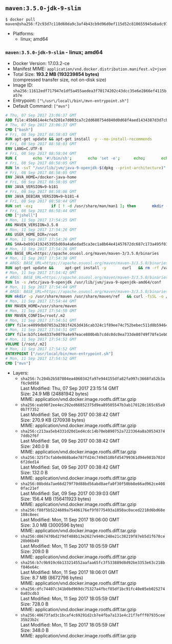 ## `maven:3.5.0-jdk-9-slim`

```console
$ docker pull maven@sha256:f2c93d7c110d60da9c3af4b43cb9d96d0ef115d52c810655945e8adc97515a89
```

-	Platforms:
	-	linux; amd64

### `maven:3.5.0-jdk-9-slim` - linux; amd64

-	Docker Version: 17.03.2-ce
-	Manifest MIME: `application/vnd.docker.distribution.manifest.v2+json`
-	Total Size: **193.2 MB (193239854 bytes)**  
	(compressed transfer size, not on-disk size)
-	Image ID: `sha256:11612edf717947e1df5a455aedea3f70174202c43dcc35e6e2866ef4115ba57e`
-	Entrypoint: `["\/usr\/local\/bin\/mvn-entrypoint.sh"]`
-	Default Command: `["mvn"]`

```dockerfile
# Thu, 07 Sep 2017 23:06:37 GMT
ADD file:45b6614e4cfe3201e7d003ca7c2dd680754d840d0d68f4aed1434387d3d7cb9f in / 
# Thu, 07 Sep 2017 23:06:37 GMT
CMD ["bash"]
# Fri, 08 Sep 2017 08:58:03 GMT
RUN apt-get update && apt-get install -y --no-install-recommends 		bzip2 		unzip 		xz-utils 	&& rm -rf /var/lib/apt/lists/*
# Fri, 08 Sep 2017 08:58:03 GMT
ENV LANG=C.UTF-8
# Fri, 08 Sep 2017 08:58:04 GMT
RUN { 		echo '#!/bin/sh'; 		echo 'set -e'; 		echo; 		echo 'dirname "$(dirname "$(readlink -f "$(which javac || which java)")")"'; 	} > /usr/local/bin/docker-java-home 	&& chmod +x /usr/local/bin/docker-java-home
# Fri, 08 Sep 2017 08:58:05 GMT
RUN ln -svT "/usr/lib/jvm/java-9-openjdk-$(dpkg --print-architecture)" /docker-java-home
# Fri, 08 Sep 2017 08:58:05 GMT
ENV JAVA_HOME=/docker-java-home
# Fri, 08 Sep 2017 08:58:05 GMT
ENV JAVA_VERSION=9-b181
# Fri, 08 Sep 2017 08:58:06 GMT
ENV JAVA_DEBIAN_VERSION=9~b181-4
# Fri, 08 Sep 2017 08:58:44 GMT
RUN set -ex; 		if [ ! -d /usr/share/man/man1 ]; then 		mkdir -p /usr/share/man/man1; 	fi; 		apt-get update; 	apt-get install -y 		openjdk-9-jdk-headless="$JAVA_DEBIAN_VERSION" 	; 	rm -rf /var/lib/apt/lists/*; 		[ "$(readlink -f "$JAVA_HOME")" = "$(docker-java-home)" ]; 		update-alternatives --get-selections | awk -v home="$(readlink -f "$JAVA_HOME")" 'index($3, home) == 1 { $2 = "manual"; print | "update-alternatives --set-selections" }'; 	update-alternatives --query java | grep -q 'Status: manual'
# Fri, 08 Sep 2017 08:58:44 GMT
CMD ["jshell"]
# Mon, 11 Sep 2017 17:54:25 GMT
ARG MAVEN_VERSION=3.5.0
# Mon, 11 Sep 2017 17:54:26 GMT
ARG USER_HOME_DIR=/root
# Mon, 11 Sep 2017 17:54:26 GMT
ARG SHA=beb91419245395bd69a4a6edad5ca3ec1a8b64e41457672dc687c173a495f034
# Mon, 11 Sep 2017 17:54:26 GMT
ARG BASE_URL=https://apache.osuosl.org/maven/maven-3/3.5.0/binaries
# Mon, 11 Sep 2017 17:54:38 GMT
# ARGS: BASE_URL=https://apache.osuosl.org/maven/maven-3/3.5.0/binaries MAVEN_VERSION=3.5.0 SHA=beb91419245395bd69a4a6edad5ca3ec1a8b64e41457672dc687c173a495f034 USER_HOME_DIR=/root
RUN apt-get update &&     apt-get install -y       curl   && rm -rf /var/lib/apt/lists/*
# Mon, 11 Sep 2017 17:54:42 GMT
# ARGS: BASE_URL=https://apache.osuosl.org/maven/maven-3/3.5.0/binaries MAVEN_VERSION=3.5.0 SHA=beb91419245395bd69a4a6edad5ca3ec1a8b64e41457672dc687c173a495f034 USER_HOME_DIR=/root
RUN ln -s /etc/java-9-openjdk /usr/lib/jvm/java-9-openjdk-amd64/conf
# Mon, 11 Sep 2017 17:54:44 GMT
# ARGS: BASE_URL=https://apache.osuosl.org/maven/maven-3/3.5.0/binaries MAVEN_VERSION=3.5.0 SHA=beb91419245395bd69a4a6edad5ca3ec1a8b64e41457672dc687c173a495f034 USER_HOME_DIR=/root
RUN mkdir -p /usr/share/maven /usr/share/maven/ref   && curl -fsSL -o /tmp/apache-maven.tar.gz ${BASE_URL}/apache-maven-${MAVEN_VERSION}-bin.tar.gz   && echo "${SHA}  /tmp/apache-maven.tar.gz" | sha256sum -c -   && tar -xzf /tmp/apache-maven.tar.gz -C /usr/share/maven --strip-components=1   && rm -f /tmp/apache-maven.tar.gz   && ln -s /usr/share/maven/bin/mvn /usr/bin/mvn
# Mon, 11 Sep 2017 17:54:44 GMT
ENV MAVEN_HOME=/usr/share/maven
# Mon, 11 Sep 2017 17:54:50 GMT
ENV MAVEN_CONFIG=/root/.m2
# Mon, 11 Sep 2017 17:54:51 GMT
COPY file:e4099db07053a2301f4263d416cab324c1f89ee74c752bebec511d8b59464cb6 in /usr/local/bin/mvn-entrypoint.sh 
# Mon, 11 Sep 2017 17:54:51 GMT
COPY file:b3fc14e8337e0079a4e97eace880b4b7cddc0dc0ea733de80749f78fe1eb089a in /usr/share/maven/ref/ 
# Mon, 11 Sep 2017 17:54:52 GMT
VOLUME [/root/.m2]
# Mon, 11 Sep 2017 17:54:52 GMT
ENTRYPOINT ["/usr/local/bin/mvn-entrypoint.sh"]
# Mon, 11 Sep 2017 17:54:52 GMT
CMD ["mvn"]
```

-	Layers:
	-	`sha256:7c204b2b587804ea4060342fa97e944155dfa82fa997c3668fa52b3af6c9d958`  
		Last Modified: Thu, 07 Sep 2017 23:15:14 GMT  
		Size: 24.9 MB (24881942 bytes)  
		MIME: application/vnd.docker.image.rootfs.diff.tar.gzip
	-	`sha256:eab98f2ee4ec292ed66852375d9ea89505547b3ab170128c165c65a90b7f7352`  
		Last Modified: Sat, 09 Sep 2017 00:38:42 GMT  
		Size: 270.9 KB (270938 bytes)  
		MIME: application/vnd.docker.image.rootfs.diff.tar.gzip
	-	`sha256:c213aa5eb4331d20d1ed4cdc14b70eb890752a7223364a8a305343747ddb2f6f`  
		Last Modified: Sat, 09 Sep 2017 00:38:42 GMT  
		Size: 240.0 B  
		MIME: application/vnd.docker.image.rootfs.diff.tar.gzip
	-	`sha256:325f3cfab0e868ba6e787fd24c749d510bfd54799361d94e981b702d6f2ded14`  
		Last Modified: Sat, 09 Sep 2017 00:38:42 GMT  
		Size: 132.0 B  
		MIME: application/vnd.docker.image.rootfs.diff.tar.gzip
	-	`sha256:08bdda7ae66d279f70d88bd56abd8aefa0f30f50bb8e66ad962ce4080fac21ef`  
		Last Modified: Sat, 09 Sep 2017 00:39:03 GMT  
		Size: 156.4 MB (156411923 bytes)  
		MIME: application/vnd.docker.image.rootfs.diff.tar.gzip
	-	`sha256:f88f5b5224609a75406176ef9f0775493a1850ac0aced2218d6bd68e188c8eec`  
		Last Modified: Mon, 11 Sep 2017 18:06:00 GMT  
		Size: 3.0 MB (3000596 bytes)  
		MIME: application/vnd.docker.image.rootfs.diff.tar.gzip
	-	`sha256:d867470bd279df488b13e2627e940c248e21c38219f87eb5d1f678ce28b06b49`  
		Last Modified: Mon, 11 Sep 2017 18:05:59 GMT  
		Size: 209.0 B  
		MIME: application/vnd.docker.image.rootfs.diff.tar.gzip
	-	`sha256:b7c9b919c6b133214552aafaa65fc3f533889d8d92be3353e63c218bf846e64c`  
		Last Modified: Mon, 11 Sep 2017 18:06:01 GMT  
		Size: 8.7 MB (8672798 bytes)  
		MIME: application/vnd.docker.image.rootfs.diff.tar.gzip
	-	`sha256:dfc74407c341b0bd969dc75327a4fbcf85df1bc91fc40e05eb0252740a03cdb3`  
		Last Modified: Mon, 11 Sep 2017 18:05:59 GMT  
		Size: 728.0 B  
		MIME: application/vnd.docker.image.rootfs.diff.tar.gzip
	-	`sha256:40673fad3c1bcaf4c69291d2cb7e4fba7a131e4c21f7efff07935cee35b23b2c`  
		Last Modified: Mon, 11 Sep 2017 18:05:59 GMT  
		Size: 348.0 B  
		MIME: application/vnd.docker.image.rootfs.diff.tar.gzip
